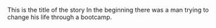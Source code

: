This is the title of the story
In the beginning there was a man trying to change his life through a bootcamp.
